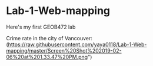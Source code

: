 # Lab-1-Web-mapping
Here's my first GEOB472 lab

Crime rate in the city of Vancouver: 
(https://raw.githubusercontent.com/yaya0118/Lab-1-Web-mapping/master/Screen%20Shot%202019-02-06%20at%201.33.47%20PM.png")
